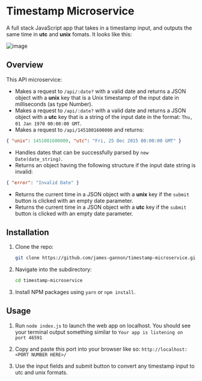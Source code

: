 # Timestamp Microservice

A full stack JavaScript app that takes in a timestamp input, and outputs the same time in **utc** and **unix** fomats. It looks like this:

![image](https://user-images.githubusercontent.com/50316657/215901624-edf695b6-f4b9-45ad-8e8b-c5b62ca23902.png)

## Overview

This API microservice:

- Makes a request to `/api/:date?` with a valid date and returns a JSON object with a **unix** key that is a Unix timestamp of the input date in milliseconds (as type Number).
- Makes a request to `/api/:date?` with a valid date and returns a JSON object with a **utc** key that is a string of the input date in the format: `Thu, 01 Jan 1970 00:00:00 GMT`.
- Makes a request to `/api/1451001600000` and returns:

```json
{ "unix": 1451001600000, "utc": "Fri, 25 Dec 2015 00:00:00 GMT" }
```

- Handles dates that can be successfully parsed by `new Date(date_string)`.
- Returns an object having the following structure if the input date string is invalid:

```json
{ "error": "Invalid Date" }
```

- Returns the current time in a JSON object with a **unix** key if the `submit` button is clicked with an empty date parameter.
- Returns the current time in a JSON object with a **utc** key if the `submit` button is clicked with an empty date parameter.

## Installation

1. Clone the repo:
   ```sh
   git clone https://github.com/james-gannon/timestamp-microservice.git
   ```
2. Navigate into the subdirectory:
   ```sh
   cd timestamp-microservice
   ```
3. Install NPM packages using `yarn` or `npm install`.

## Usage

1. Run `node index.js` to launch the web app on localhost. You should see your terminal output something similar to `Your app is listening on port 46591`

2. Copy and paste this port into your browser like so: `http://localhost:<PORT NUMBER HERE>/`

3. Use the input fields and submit button to convert any timestamp input to utc and unix formats.

